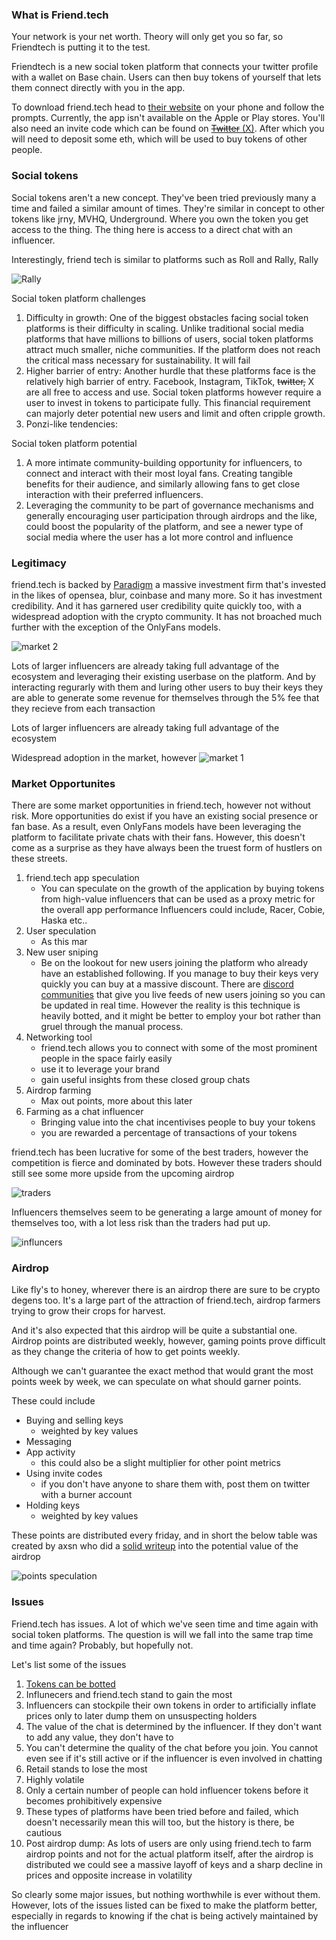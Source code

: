 
### What is Friend.tech

Your network is your net worth. Theory will only get you so far, so Friendtech is putting it to the test.

Friendtech is a new social token platform that connects your twitter profile with a wallet on Base chain. Users can then buy tokens of yourself that lets them connect directly with you in the app.

To download friend.tech head to [their website](https://www.friend.tech/) on your phone and follow the prompts. Currently, the app isn't available on the Apple or Play stores. You'll also need an invite code which can be found on [~~Twitter~~ (X)](https://twitter.com/search?q=friendtech%20code&src=typed_query&f=live). After which you will need to deposit some eth, which will be used to buy tokens of other people.

<!-- ![Friend.tech codes](p1.png) -->

### Social tokens

Social tokens aren't a new concept. They've been tried previously many a time and failed a similar amount of times. They're similar in concept to other tokens like jrny, MVHQ, Underground. Where you own the token you get access to the thing. The thing here is access to a direct chat with an influencer.

Interestingly, friend tech is similar to platforms such as Roll and Rally, Rally 

![Rally](p4.png)

Social token platform challenges
1. Difficulty in growth: One of the biggest obstacles facing social token platforms is their difficulty in scaling. Unlike traditional social media platforms that have millions to billions of users, social token platforms attract much smaller, niche communities. If the platform does not reach the critical mass necessary for sustainability. It will fail
2. Higher barrier of entry: Another hurdle that these platforms face is the relatively high barrier of entry. Facebook, Instagram, TikTok, ~~twitter,~~ X are all free to access and use. Social token platforms however require a user to invest in tokens to participate fully. This financial requirement can majorly deter potential new users and limit and often cripple growth.
3. Ponzi-like tendencies:

Social token platform potential
1. A more intimate community-building opportunity for influencers, to connect and interact with their most loyal fans. Creating tangible benefits for their audience, and similarly allowing fans to get close interaction with their preferred influencers.
2. Leveraging the community to be part of governance mechanisms and generally encouraging user participation through airdrops and the like, could boost the popularity of the platform, and see a newer type of social media where the user has a lot more control and influence

### Legitimacy

friend.tech is backed by [Paradigm](https://pitchbook.com/profiles/company/534396-16#funding) a massive investment firm that's invested in the likes of opensea, blur, coinbase and many more. So it has investment credibility. And it has garnered user credibility quite quickly too, with a widespread adoption with the crypto community. It has not broached much further with the exception of the OnlyFans models.

![market 2](p7.png)

Lots of larger influencers are already taking full advantage of the ecosystem and leveraging their existing userbase on the platform. And by interacting regurarly with them and luring other users to buy their keys they are able to generate some revenue for themselves through the 5% fee that they recieve from each transaction

Lots of larger influencers are already taking full advantage of the ecosystem

Widespread adoption in the market, however 
![market 1](p6.png)




### Market Opportunites

There are some market opportunities in friend.tech, however not without risk. More opportunities do exist if you have an existing social presence or fan base. As a result, even OnlyFans models have been leveraging the platform to facilitate private chats with their fans. However, this doesn't come as a surprise as they have always been the truest form of hustlers on these streets.

1. friend.tech app speculation
   - You can speculate on the growth of the application by buying tokens from high-value influencers that can be used as a proxy metric for the overall app performance Influencers could include, Racer, Cobie, Haska etc..
2. User speculation
   - As this mar
3. New user sniping
   - Be on the lookout for new users joining the platform who already have an established following. If you manage to buy their keys very quickly you can buy at a massive discount. There are [discord communities](https://discord.gg/NJY8tkNa2Z) that give you live feeds of new users joining so you can be updated in real time. However the reality is this technique is heavily botted, and it might be better to employ your bot rather than gruel through the manual process.
4. Networking tool
   - friend.tech allows you to connect with some of the most prominent people in the space fairly easily
   - use it to leverage your brand
   - gain useful insights from these closed group chats
5. Airdrop farming
   - Max out points, more about this later
6. Farming as a chat influencer
   - Bringing value into the chat incentivises people to buy your tokens
   - you are rewarded a percentage of transactions of your tokens

friend.tech has been lucrative for some of the best traders, however the competition is fierce and dominated by bots. However these traders should still see some more upside from the upcoming airdrop

![traders](p8.png)

Influencers themselves seem to be generating a large amount of money for themselves too, with a lot less risk than the traders had put up.

![influncers](p9.png)

### Airdrop

Like fly's to honey, wherever there is an airdrop there are sure to be crypto degens too. It's a large part of the attraction of friend.tech, airdrop farmers trying to grow their crops for harvest.

And it's also expected that this airdrop will be quite a substantial one. Airdrop points are distributed weekly, however, gaming points prove difficult as they change the criteria of how to get points weekly.

Although we can't guarantee the exact method that would grant the most points week by week, we can speculate on what should garner points.

These could include
- Buying and selling keys
  - weighted by key values
- Messaging
- App activity
  - this could also be a slight multiplier for other point metrics
- Using invite codes
  - if you don't have anyone to share them with, post them on twitter with a burner account
- Holding keys
  - weighted by key values

These points are distributed every friday, and in short the below table was created by axsn who did a [solid writeup](https://twitter.com/asxn_r/status/1693280773237805400) into the potential value of the airdrop

![points speculation](p2.png)

### Issues

Friend.tech has issues. A lot of which we've seen time and time again with social token platforms. The question is will we fall into the same trap time and time again? Probably, but hopefully not.

Let's list some of the issues
1. [Tokens can be botted](https://twitter.com/duoxehyon/status/1694410633247420743)
2. Influnecers and friend.tech stand to gain the most
3. Influencers can stockpile their own tokens in order to artificially inflate prices only to later dump them on unsuspecting holders
4. The value of the chat is determined by the influencer. If they don't want to add any value, they don't have to
5. You can't determine the quality of the chat before you join. You cannot even see if it's still active or if the influencer is even involved in chatting
6. Retail stands to lose the most
7. Highly volatile
8. Only a certain number of people can hold influencer tokens before it becomes prohibitively expensive
9. These types of platforms have been tried before and failed, which doesn't necessarily mean this will too, but the history is there, be cautious
10. Post airdrop dump: As lots of users are only using friend.tech to farm airdrop points and not for the actual platform itself, after the airdrop is distributed we could see a massive layoff of keys and a sharp decline in prices and opposite increase in volatility

So clearly some major issues, but nothing worthwhile is ever without them. However, lots of the issues listed can be fixed to make the platform better, especially in regards to knowing if the chat is being actively maintained by the influencer